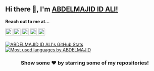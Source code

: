 ## Hi there 👋, I'm [ABDELMAJID ID ALI!](https://github.com/ixiDev) 

**Reach out to me at...**

<a href="https://www.linkedin.com/in/abdelmajid-idali/">
  <img alt="ID ALI's Linkdein" width="22px" height="22px" src="https://cdn.jsdelivr.net/npm/simple-icons@v3/icons/linkedin.svg" />
</a>
<a href="https://www.instagram.com/abdelmajid_idali/">
  <img alt="ID ALI's Instagram" width="22px" height="22px" src="https://cdn.jsdelivr.net/npm/simple-icons@v3/icons/instagram.svg" />
</a>
<a href="https://www.facebook.com/ixi.abdelmajid/">
  <img  alt="ID ALI's Facebook" width="22px" height="22px" src="https://cdn.jsdelivr.net/npm/simple-icons@v3/icons/facebook.svg" />
</a>
<a href="https://www.youtube.com/c/YoutCodeProgrammingTutorials">
  <img  alt="ID ALI's Youtube" width="22px" height="22px" src="https://cdn.jsdelivr.net/npm/simple-icons@v3/icons/youtube.svg" />
</a>
<a href="https://github.com/ixiDev">
  <img  alt="ABDELMAJID ID ALI's Github" width="22px" height="22px" src="https://cdn.jsdelivr.net/npm/simple-icons@v3/icons/github.svg" />
</a>

<br/>


<br/>
<a href="https://github.com/ixiDev">
 <img  src="https://github-readme-stats.vercel.app/api?username=ixiDev&show_icons=true&theme=light&line_height=27" alt="ABDELMAJID ID ALI's GitHub Stats"/>
</a>
<a href="https://github.com/ixiDev">
  <img alt="Most used languages by ABDELMAJID" src="https://github-readme-stats.vercel.app/api/top-langs/?username=ixiDev&theme=light&hide_langs_below=1" />
</a>

<!--suppress HtmlDeprecatedAttribute -->
<div align="center">

### Show some ❤️ by starring some of my repositories!

</div>
